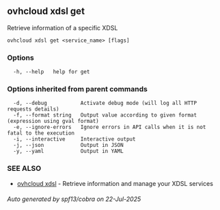 ## ovhcloud xdsl get

Retrieve information of a specific XDSL

```
ovhcloud xdsl get <service_name> [flags]
```

### Options

```
  -h, --help   help for get
```

### Options inherited from parent commands

```
  -d, --debug           Activate debug mode (will log all HTTP requests details)
  -f, --format string   Output value according to given format (expression using gval format)
  -e, --ignore-errors   Ignore errors in API calls when it is not fatal to the execution
  -i, --interactive     Interactive output
  -j, --json            Output in JSON
  -y, --yaml            Output in YAML
```

### SEE ALSO

* [ovhcloud xdsl](ovhcloud_xdsl.md)	 - Retrieve information and manage your XDSL services

###### Auto generated by spf13/cobra on 22-Jul-2025
